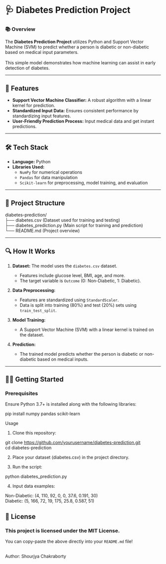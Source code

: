 # 🩺 Diabetes Prediction Project  

### 📚 Overview  
The **Diabetes Prediction Project** utilizes Python and Support Vector Machine (SVM) to predict whether a person is diabetic or non-diabetic based on medical input parameters. <br>  
This simple model demonstrates how machine learning can assist in early detection of diabetes.  

---

## 🚀 Features  
- **Support Vector Machine Classifier:** A robust algorithm with a linear kernel for prediction. <br>  
- **Standardized Input Data:** Ensures consistent performance by standardizing input features. <br>  
- **User-Friendly Prediction Process:** Input medical data and get instant predictions.  

---

## 🛠️ Tech Stack  
- **Language:** Python <br>  
- **Libraries Used:** <br>  
  - `NumPy` for numerical operations <br>  
  - `Pandas` for data manipulation <br>  
  - `Scikit-learn` for preprocessing, model training, and evaluation <br>  

---

## 📂 Project Structure  
diabetes-prediction/ <br>
├── diabetes.csv               (Dataset used for training and testing) <br>
├── diabetes_prediction.py     (Main script for training and prediction) <br>
└── README.md                  (Project overview) <br>


---

## 🔍 How It Works  
1. **Dataset:** The model uses the `diabetes.csv` dataset. <br>  
   - Features include glucose level, BMI, age, and more. <br>  
   - The target variable is `Outcome` (0: Non-Diabetic, 1: Diabetic). <br>  

2. **Data Preprocessing:** <br>  
   - Features are standardized using `StandardScaler`. <br>  
   - Data is split into training (80%) and test (20%) sets using `train_test_split`. <br>  

3. **Model Training:** <br>  
   - A Support Vector Machine (SVM) with a linear kernel is trained on the dataset. <br>  

4. **Prediction:** <br>  
   - The trained model predicts whether the person is diabetic or non-diabetic based on medical inputs. <br>  

---

## 🧑‍💻 Getting Started  

### Prerequisites  
Ensure Python 3.7+ is installed along with the following libraries: <br>  
  
pip install numpy pandas scikit-learn  

Usage
1. Clone this repository: <br>

git clone https://github.com/yourusername/diabetes-prediction.git  
cd diabetes-prediction  

2. Place your dataset (diabetes.csv) in the project directory. <br>

3. Run the script: <br>

python diabetes_prediction.py  

4. Input data examples: <br>

Non-Diabetic: (4, 110, 92, 0, 0, 37.6, 0.191, 30) <br>
Diabetic: (5, 166, 72, 19, 175, 25.8, 0.587, 51) <br>

## 📜 License

### This project is licensed under the MIT License. <br>


You can copy-paste the above directly into your `README.md` file!

<br>
Author: Shourjya Chakraborty
